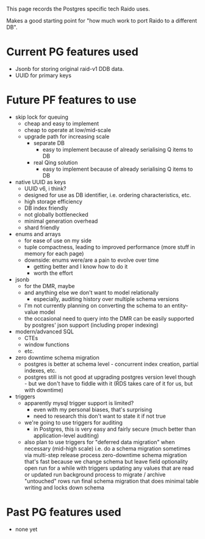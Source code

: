 This page records the Postgres specific tech Raido uses.

Makes a good starting point for "how much work to port Raido to a different DB".


# Current PG features used

* Jsonb for storing original raid-v1 DDB data.
* UUID for primary keys


# Future PF features to use

* skip lock for queuing
  * cheap and easy to implement
  * cheap to operate at low/mid-scale
  * upgrade path for increasing scale
    * separate DB
      * easy to implement because of already serialising Q items to DB
    * real Qing solution
      * easy to implement because of already serialising Q items to DB
* native UUID as keys
  * UUID v6, i think?
  * designed for use as DB identifier, i.e. ordering characteristics, etc.
  * high storage efficiency
  * DB index friendly
  * not globally bottlenecked
  * minimal generation overhead
  * shard friendly
* enums and arrays
  * for ease of use on my side
  * tuple compactness, leading to improved performance 
    (more stuff in memory for each page)
  * downside: enums were/are a pain to evolve over time
    * getting better and I know how to do it
    * worth the effort
* jsonb
  * for the DMR, maybe
  * and anything else we don't want to model relationally
    * especially, auditing history over multiple schema versions
  * I'm not currently planning on converting the schema to an entity-value model
  * the occasional need to query into the DMR can be easily supported by 
    postgres' json support (including proper indexing)
* modern/advanced SQL
  * CTEs
  * window functions
  * etc.
* zero downtime schema migration
  * postgres is better at schema level - concurrent index creation, 
    partial indexes, etc.
  * postgres still is not good at upgrading postgres version level though - 
    but we don't have to fiddle with it (RDS takes care of it for us, 
    but with downtime)
* triggers
  * apparently mysql trigger support is limited?
    * even with my personal biases, that's surprising
    * need to research this don't want to state it if not true
  * we're going to use triggers for auditing
    * in Postgres, this is very easy and fairly secure 
    (much better than application-level auditing)
  * also plan to use triggers for "deferred data migration" when necessary 
  (mid-high scale)
  i.e. do a schema migration sometimes via multi-step release process
  zero-downtime schema migration that's fast because we change schema but 
  leave field optionality open
  run for a while with triggers updating any values that are read or updated
  run background process to migrate / archive "untouched" rows
  run final schema migration that does minimal table writing and locks down schema


# Past PG features used

* none yet